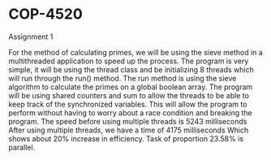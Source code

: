 # COP-4520
Assignment 1

For the method of calculating primes, we will be using the sieve method in a multithreaded application to speed up the process. The program is very simple, it will be using the thread class and be initializing 8 threads which will run through the run() method. The run method is using the sieve algorithm to calculate the primes on a global boolean array. The program will be using shared counters and sum to allow the threads to be able to keep track of the synchronized variables. This will allow the program to perform without having to worry about a race condition and breaking the program.
The speed before using multiple threads is
5243 milliseconds
After using multiple threads, we have a time of
4175 milliseconds
Which shows about 20% increase in efficiency.
Task of proportion 23.58%  is parallel.

